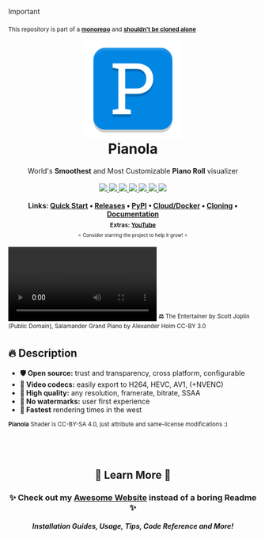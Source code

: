> [!IMPORTANT]
> <sub>This repository is part of a [**monorepo**](https://github.com/BrokenSource/BrokenSource) and [**shouldn't be cloned alone**](https://brokensrc.dev/get/source)</sub>

<!-- PyPI Start -->
<div align="center">
  <a href="https://brokensrc.dev/pianola"><img src="https://raw.githubusercontent.com/BrokenSource/Pianola/main/Pianola/Resources/Images/Pianola.png" width="200"></a>
  <h1 style="margin-top: 0">Pianola</h1>
  World's <b>Smoothest</b> and Most Customizable <b>Piano Roll</b> visualizer
  <br>
  <br>
  <a href="https://pypi.org/project/pianola/">
    <img src="https://img.shields.io/pypi/v/pianola?label=PyPI&color=blue">
  </a>
  <a href="https://pypi.org/project/pianola/">
    <img src="https://img.shields.io/pypi/dw/pianola?label=Installs&color=blue">
  </a>
  <a href="https://github.com/BrokenSource/BrokenSource">
    <img src="https://img.shields.io/github/v/tag/BrokenSource/BrokenSource?label=GitHub&color=orange">
  </a>
  <a href="https://github.com/BrokenSource/Pianola/stargazers">
    <img src="https://img.shields.io/github/stars/BrokenSource/Pianola?label=Stars&style=flat&color=orange">
  </a>
  <a href="https://github.com/BrokenSource/Pianola/releases/">
    <img src="https://img.shields.io/github/v/release/BrokenSource/Pianola?label=Release&color=light-green">
  </a>
  <a href="https://github.com/BrokenSource/Pianola/releases/">
    <img src="https://img.shields.io/github/downloads/BrokenSource/Pianola/total?label=Downloads&color=light-green">
  </a>
  <a href="https://discord.gg/KjqvcYwRHm">
    <img src="https://img.shields.io/discord/1184696441298485370?label=Discord&style=flat&color=purple">
  </a>
  <br>
  <br>
  <b>
    Links:
    <a href="https://brokensrc.dev/pianola/">Quick Start</a> •
    <a href="https://brokensrc.dev/get/releases/">Releases</a> •
    <a href="https://brokensrc.dev/get/pypi/">PyPI</a> •
    <a href="https://brokensrc.dev/get/docker/">Cloud/Docker</a> •
    <a href="https://brokensrc.dev/get/source/">Cloning</a> •
    <a href="https://brokensrc.dev/pianola/">Documentation</a>
    <br>
    <sub>
      Extras:
      <a target="_blank" href="https://www.youtube.com/@Tremeschin">YouTube</a>
    </sub>
  </b>
  <br>
  <sub><small>⭐️ Consider starring the project to help it grow! ⭐️</small></sub>
</div>

<video src="https://github.com/user-attachments/assets/c6b4510a-5f8d-4be1-93d6-b59d89876cb9" controls></video>
<sup><b>⚖️</b> The Entertainer by Scott Joplin (Public Domain), Salamander Grand Piano by Alexander Holm CC-BY 3.0</sup>

## 🔥 Description

- **🛡️ Open source:** trust and transparency, cross platform, configurable
- **📔 Video codecs:** easily export to H264, HEVC, AV1, (+NVENC)
- **🔱 High quality:** any resolution, framerate, bitrate, SSAA
- **🎨 No watermarks:** user first experience
- **🌵 Fastest** rendering times in the west

<sup><b>Pianola</b> Shader is CC-BY-SA 4.0, just attribute and same-license modifications :)</sup>

<!-- Website end -->
<br><br><div align="center">
  <h2>🍁 Learn More 🍁</h2>
  <h3>✨ Check out my <a href="https://brokensrc.dev/get/"><b>Awesome Website</b></a> instead of a boring Readme ✨</h3>
  <h5>Installation Guides, Usage, Tips, Code Reference and More!</h5>
</div>
